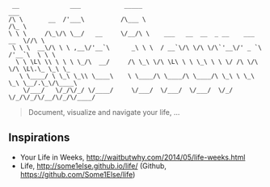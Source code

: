 ```
 __              ___            _____                                          ___      
/\ \       __  /'___\          /\___ \                                        /\_ \     
\ \ \     /\_\/\ \__/   __     \/__/\ \    ___   __  __  _ __    ___      __  \//\ \    
 \ \ \  __\/\ \ \ ,__\/'__`\      _\ \ \  / __`\/\ \/\ \/\`'__\/' _ `\  /'__`\  \ \ \   
  \ \ \L\ \\ \ \ \ \_/\  __/     /\ \_\ \/\ \L\ \ \ \_\ \ \ \/ /\ \/\ \/\ \L\.\_ \_\ \_ 
   \ \____/ \ \_\ \_\\ \____\    \ \____/\ \____/\ \____/\ \_\ \ \_\ \_\ \__/.\_\/\____\
    \/___/   \/_/\/_/ \/____/     \/___/  \/___/  \/___/  \/_/  \/_/\/_/\/__/\/_/\/____/
```
> Document, visualize and navigate your life, ...

## Inspirations

- Your Life in Weeks, http://waitbutwhy.com/2014/05/life-weeks.html
- Life, http://some1else.github.io/life/ (Github, https://github.com/Some1Else/life)
